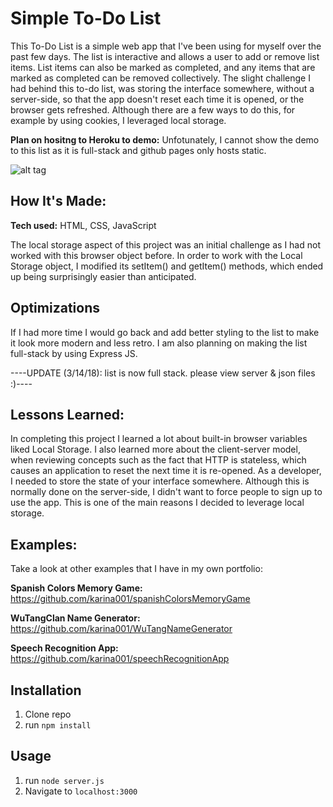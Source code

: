 # Simple To-Do List
This To-Do List is a simple web app that I've been using for myself over the past few days. The list is interactive and allows a user to add or remove list items. List items can also be marked as completed, and any items that are marked as completed can be removed collectively. The slight challenge I had behind this to-do list, was storing the interface somewhere, without a server-side, so that the app doesn't reset each time it is opened, or the browser gets refreshed. Although there are a few ways to do this, for example by using cookies, I leveraged local storage.

**Plan on hositng to Heroku to demo:** 
Unfotunately, I cannot show the demo to this list as it is full-stack and github pages only hosts static.

![alt tag](https://github.com/karina001/toDoList/blob/master/Screen%20Shot%202018-03-12%20at%204.19.03%20AM.png)

## How It's Made:

**Tech used:** HTML, CSS, JavaScript

The local storage aspect of this project was an initial challenge as I had not worked with this browser object before. In order to work with the Local Storage object, I modified its setItem() and getItem() methods, which ended up being surprisingly easier than anticipated.

## Optimizations
If I had more time I would go back and add better styling to the list to make it look more modern and less retro. I am also planning on making the list full-stack by using Express JS. 

----UPDATE (3/14/18): list is now full stack. please view server & json files :)----

## Lessons Learned:
In completing this project I learned a lot about built-in browser variables liked Local Storage. I also learned more about the client-server model, when reviewing concepts such as the fact that HTTP is stateless, which causes an application to reset the next time it is re-opened. As a developer, I needed to store the state of your interface somewhere. Although this is normally done on the server-side, I didn't want to force people to sign up to use the app. This is one of the main reasons I decided to leverage local storage.



## Examples:
Take a look at other examples that I have in my own portfolio:

**Spanish Colors Memory Game:** https://github.com/karina001/spanishColorsMemoryGame

**WuTangClan Name Generator:** https://github.com/karina001/WuTangNameGenerator

**Speech Recognition App:** https://github.com/karina001/speechRecognitionApp

## Installation

1. Clone repo
2. run `npm install`

## Usage

1. run `node server.js`
2. Navigate to `localhost:3000`

